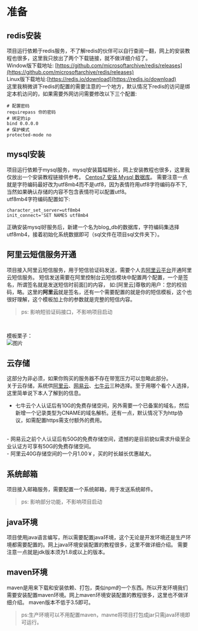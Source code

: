 
# 准备

## redis安装

项目运行依赖于redis服务，不了解redis的伙伴可以自行查阅一翻，网上的安装教程也很多，这里我只放出了两个下载链接，就不做详细介绍了。
<br>
Window版下载地址: [https://github.com/microsoftarchive/redis/releases](https://github.com/microsoftarchive/redis/releases)
<br>
Linux版下载地址:[https://redis.io/download](https://redis.io/download)
<br>
这里我稍微讲下redis的配置的需要注意的一个地方，默认情况下redis的访问是绑定本机访问的，如果需要外网访问需要修改以下三个配置:
 ```
# 配置密码
requirepass 你的密码
# 绑定的ip
bind 0.0.0.0
# 保护模式
protected-mode no
 ```
## mysql安装

项目运行依赖于mysql服务，mysql安装篇幅稍长，网上安装教程也很多，这里我仅放出一个安装教程链接供参考。
[Centos7 安装 Mysql 数据库](https://cloud.tencent.com/developer/article/1329000)。
需要注意一点就是字符编码最好改为utf8mb4而不是utf8，因为表情符用utf8字符编码存不下,当然如果确认存储的内容不包含表情符可以配置utf8。
<br>
utf8mb4字符编码配置如下:
```
character_set_server=utf8mb4
init_connect='SET NAMES utf8mb4
```
正确安装mysql好服务后，新建一个名为blog_db的数据库，字符编码集选择utf8mb4，接着初始化系统数据即可（sql文件在项目sql文件夹下）。

## 阿里云短信服务开通

项目接入阿里云短信服务，用于短信验证码发送，需要个人去[阿里云平台](https://www.aliyun.com/product/sms)开通阿里云短信服务。
短信发送需要在阿里控制台云短信模块中配置两个配置，一个是签名，所谓签名就是发送短信时前面[]的内容，
如:[阿里云]尊敬的用户：您的校验码，略。这里的<b>阿里云</b>就是签名，还有一个需要配置的就是你的短信模板，这个也很好理解，这个模板加上你的参数就是完整的短信内容。
> ps: 影响短验证码接口，不影响项目启动
<br>

模板栗子：
<br>
![图片](http://qiniu.poile.cn/sms.png)

## 云存储

这部分为非必须，如果你购买的服务器不存在带宽压力可以忽略此部分。
<br>
关于云存储，系统供[阿里云](https://www.aliyun.com/product/oss)、[网易云](https://www.163yun.com/product/nos?entry=dh01040203)、[七牛云](https://www.qiniu.com/products/kodo)三种选择。至于用哪个看个人选择，这里简单说下本人了解到的信息。
<br>
- 七牛云个人认证后有10G的免费存储空间，另外需要一个已备案的域名，然后新增一个记录类型为CNAME的域名解析。还有一点，默认情况下为http协议，如需配置https需支付额外的费用。
<br>
- 网易云之前个人认证后有50G的免费存储空间，遗憾的是目前貌似需求升级至企业认证方可享有50G的免费存储空间。
<br>
- 阿里云40G存储空间的一个月1.00￥，买的时长越长优惠越大。
<br>

## 系统邮箱

项目接入邮箱服务，需要配置一个系统邮箱，用于发送系统邮件。

> ps: 影响部分功能，不影响项目启动

## java环境

项目使用java语言编写，所以需要配置java环境，这个无论是开发环境还是生产环境都需要配置的。网上java环境安装配置的教程很多，这里不做详细介绍。
需要注意一点就是jdk版本须为1.8或以上的版本。

## maven环境

maven是用来下载和安装依赖、打包，类似npm的一个东西。所以开发环境我们需要安装配置maven环境。网上maven环境安装配置的教程很多，这里也不做详细介绍。
maven版本不低于3.5即可。
> ps:生产环境可以不用配置maven，mavne将项目打包成jar只需java环境即可运行。
